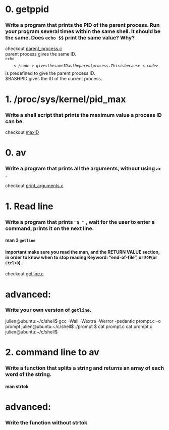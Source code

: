 # 0. getppid  
### **Write a program that prints the PID of the parent process. Run your program several times within the same shell. It should be the same. Does <code>echo $$</code> print the same value? Why?**
checkout [parent_process.c](/parent_process.c)\
parent process gives the same ID.\
<code>echo $$</code> gives the same ID as the parent process. This is because <code>$$</code> is predefined to give the parent process ID.\
$BASHPID gives the ID of the current process.


# 1. /proc/sys/kernel/pid_max  
### **Write a shell script that prints the maximum value a process ID can be.**
checkout [maxID](/maxID)


# 0. av
### **Write a program that prints all the arguments, without using <code>ac</code> .**
checkout [print_arguments.c](/print_arguments.c)

# 1. Read line
### **Write a program that prints <code>"$ "</code> , wait for the user to enter a command, prints it on the next line.**

#### man 3 <code>getline</code>

#### important make sure you read the man, and the RETURN VALUE section, in order to know when to stop reading Keyword: “end-of-file”, or <code>EOF</code>(or <code>Ctrl+D</code>).
checkout [getline.c](/getline.c)

# **advanced:**
### **Write your own version of <code>getline</code>.**

julien@ubuntu:\~/c/shell$ gcc -Wall -Wextra -Werror -pedantic prompt.c -o prompt
julien@ubuntu:\~/c/shell$ ./prompt
$ cat prompt.c
cat prompt.c
julien@ubuntu:~/c/shell$


# 2. command line to av
### **Write a function that splits a string and returns an array of each word of the string.**

#### man strtok

# **advanced:**
### **Write the function without strtok**
